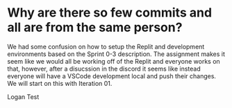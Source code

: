 # Why are there so few commits and all are from the same person?

We had some confusion on how to setup the Replit and development environments based on the Sprint 0-3 description. The assignment makes it seem like we would all be working off of the Replit and everyone works on that, however, after a disucssion in the discord it seems like instead everyone will have a VSCode development local and push their changes. 
We will start on this with Iteration 01.

Logan Test
